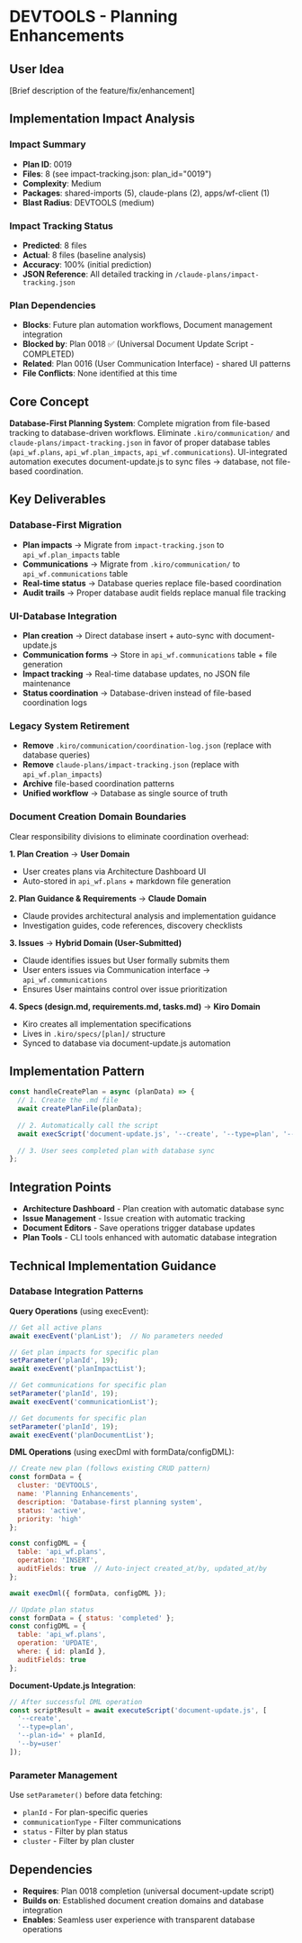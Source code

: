 # DEVTOOLS - Planning Enhancements

## User Idea
[Brief description of the feature/fix/enhancement]

## Implementation Impact Analysis

### Impact Summary
- **Plan ID**: 0019
- **Files**: 8 (see impact-tracking.json: plan_id="0019")
- **Complexity**: Medium
- **Packages**: shared-imports (5), claude-plans (2), apps/wf-client (1)
- **Blast Radius**: DEVTOOLS (medium)

### Impact Tracking Status
- **Predicted**: 8 files
- **Actual**: 8 files (baseline analysis)
- **Accuracy**: 100% (initial prediction)
- **JSON Reference**: All detailed tracking in `/claude-plans/impact-tracking.json`

### Plan Dependencies
- **Blocks**: Future plan automation workflows, Document management integration
- **Blocked by**: Plan 0018 ✅ (Universal Document Update Script - COMPLETED)
- **Related**: Plan 0016 (User Communication Interface) - shared UI patterns
- **File Conflicts**: None identified at this time

## Core Concept
**Database-First Planning System**: Complete migration from file-based tracking to database-driven workflows. Eliminate `.kiro/communication/` and `claude-plans/impact-tracking.json` in favor of proper database tables (`api_wf.plans`, `api_wf.plan_impacts`, `api_wf.communications`). UI-integrated automation executes document-update.js to sync files → database, not file-based coordination.

## Key Deliverables

### Database-First Migration
- **Plan impacts** → Migrate from `impact-tracking.json` to `api_wf.plan_impacts` table
- **Communications** → Migrate from `.kiro/communication/` to `api_wf.communications` table
- **Real-time status** → Database queries replace file-based coordination
- **Audit trails** → Proper database audit fields replace manual file tracking

### UI-Database Integration
- **Plan creation** → Direct database insert + auto-sync with document-update.js
- **Communication forms** → Store in `api_wf.communications` table + file generation
- **Impact tracking** → Real-time database updates, no JSON file maintenance
- **Status coordination** → Database-driven instead of file-based coordination logs

### Legacy System Retirement
- **Remove** `.kiro/communication/coordination-log.json` (replace with database queries)
- **Remove** `claude-plans/impact-tracking.json` (replace with `api_wf.plan_impacts`)
- **Archive** file-based coordination patterns
- **Unified workflow** → Database as single source of truth

### Document Creation Domain Boundaries
Clear responsibility divisions to eliminate coordination overhead:

**1. Plan Creation** → **User Domain**
- User creates plans via Architecture Dashboard UI
- Auto-stored in `api_wf.plans` + markdown file generation

**2. Plan Guidance & Requirements** → **Claude Domain**  
- Claude provides architectural analysis and implementation guidance
- Investigation guides, code references, discovery checklists

**3. Issues** → **Hybrid Domain (User-Submitted)**
- Claude identifies issues but User formally submits them
- User enters issues via Communication interface → `api_wf.communications`
- Ensures User maintains control over issue prioritization

**4. Specs (design.md, requirements.md, tasks.md)** → **Kiro Domain**
- Kiro creates all implementation specifications  
- Lives in `.kiro/specs/[plan]/` structure
- Synced to database via document-update.js automation

## Implementation Pattern
```javascript
const handleCreatePlan = async (planData) => {
  // 1. Create the .md file
  await createPlanFile(planData);
  
  // 2. Automatically call the script  
  await execScript('document-update.js', '--create', '--type=plan', '--plan-id=19', '--by=user');
  
  // 3. User sees completed plan with database sync
};
```

## Integration Points
- **Architecture Dashboard** - Plan creation with automatic database sync
- **Issue Management** - Issue creation with automatic tracking
- **Document Editors** - Save operations trigger database updates
- **Plan Tools** - CLI tools enhanced with automatic database integration

## Technical Implementation Guidance

### Database Integration Patterns

**Query Operations** (using execEvent):
```javascript
// Get all active plans
await execEvent('planList');  // No parameters needed

// Get plan impacts for specific plan
setParameter('planId', 19);
await execEvent('planImpactList');

// Get communications for specific plan  
setParameter('planId', 19);
await execEvent('communicationList');

// Get documents for specific plan
setParameter('planId', 19); 
await execEvent('planDocumentList');
```

**DML Operations** (using execDml with formData/configDML):
```javascript
// Create new plan (follows existing CRUD pattern)
const formData = {
  cluster: 'DEVTOOLS',
  name: 'Planning Enhancements', 
  description: 'Database-first planning system',
  status: 'active',
  priority: 'high'
};

const configDML = {
  table: 'api_wf.plans',
  operation: 'INSERT',
  auditFields: true  // Auto-inject created_at/by, updated_at/by
};

await execDml({ formData, configDML });

// Update plan status
const formData = { status: 'completed' };
const configDML = {
  table: 'api_wf.plans', 
  operation: 'UPDATE',
  where: { id: planId },
  auditFields: true
};
```

**Document-Update.js Integration**:
```javascript
// After successful DML operation
const scriptResult = await executeScript('document-update.js', [
  '--create', 
  '--type=plan', 
  '--plan-id=' + planId,
  '--by=user'
]);
```

### Parameter Management
Use `setParameter()` before data fetching:
- `planId` - For plan-specific queries
- `communicationType` - Filter communications
- `status` - Filter by plan status
- `cluster` - Filter by plan cluster

## Dependencies
- **Requires**: Plan 0018 completion (universal document-update script)
- **Builds on**: Established document creation domains and database integration
- **Enables**: Seamless user experience with transparent database operations
